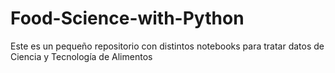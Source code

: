 # Food-Science-with-Python
Este es un pequeño repositorio con distintos notebooks para tratar datos de Ciencia y Tecnología de Alimentos